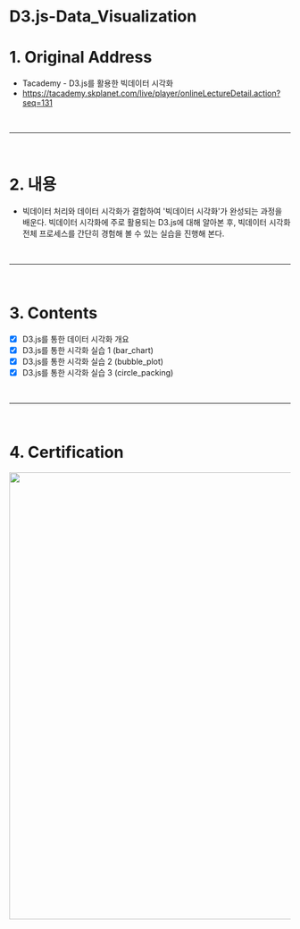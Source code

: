 # D3.js-Data_Visualization

# 1. Original Address
 - Tacademy - D3.js를 활용한 빅데이터 시각화
 - https://tacademy.skplanet.com/live/player/onlineLectureDetail.action?seq=131

<br>
<hr>
<br>

# 2. 내용
 - 빅데이터 처리와 데이터 시각화가 결합하여 '빅데이터 시각화'가 완성되는 과정을 배운다. 빅데이터 시각화에 주로 활용되는 D3.js에 대해 알아본 후, 빅데이터 시각화 전체 프로세스를 간단히 경험해 볼 수 있는 실습을 진행해 본다.

<br>
<hr>
<br>

# 3. Contents
 - [X] D3.js를 통한 데이터 시각화 개요
 - [X] D3.js를 통한 시각화 실습 1 (bar_chart)
 - [X] D3.js를 통한 시각화 실습 2 (bubble_plot)
 - [X] D3.js를 통한 시각화 실습 3 (circle_packing)

<br>
<hr>
<br>

# 4. Certification

<div>
<img width="800" src="https://user-images.githubusercontent.com/40679567/69007522-086d4a00-0982-11ea-9a59-de620d56b4e3.jpg">
</div>
